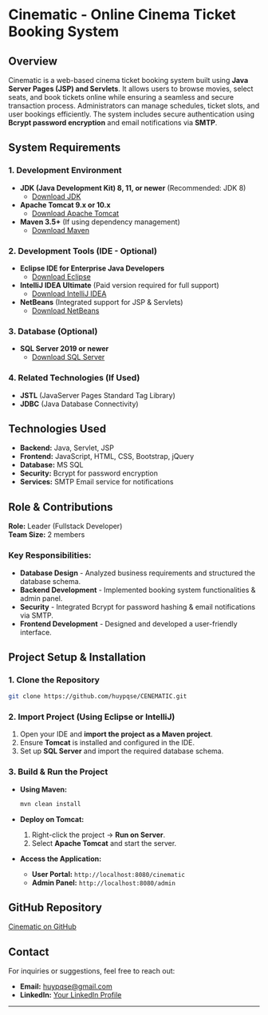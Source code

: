 # Cinematic - Online Cinema Ticket Booking System

## Overview
Cinematic is a web-based cinema ticket booking system built using **Java Server Pages (JSP) and Servlets**. It allows users to browse movies, select seats, and book tickets online while ensuring a seamless and secure transaction process. Administrators can manage schedules, ticket slots, and user bookings efficiently. The system includes secure authentication using **Bcrypt password encryption** and email notifications via **SMTP**.

## System Requirements

### 1. Development Environment
- **JDK (Java Development Kit) 8, 11, or newer** (Recommended: JDK 8)  
  - [Download JDK](https://adoptium.net/)  
- **Apache Tomcat 9.x or 10.x**  
  - [Download Apache Tomcat](https://tomcat.apache.org/download-90.cgi)  
- **Maven 3.5+** (If using dependency management)  
  - [Download Maven](https://maven.apache.org/download.cgi)  

### 2. Development Tools (IDE - Optional)
- **Eclipse IDE for Enterprise Java Developers**  
  - [Download Eclipse](https://www.eclipse.org/downloads/packages/)  
- **IntelliJ IDEA Ultimate** (Paid version required for full support)  
  - [Download IntelliJ IDEA](https://www.jetbrains.com/idea/download/)  
- **NetBeans** (Integrated support for JSP & Servlets)  
  - [Download NetBeans](https://netbeans.apache.org/download/index.html)  

### 3. Database (Optional)
- **SQL Server 2019 or newer**  
  - [Download SQL Server](https://www.microsoft.com/en-us/sql-server/sql-server-downloads)  

### 4. Related Technologies (If Used)
- **JSTL** (JavaServer Pages Standard Tag Library)  
- **JDBC** (Java Database Connectivity)  

## Technologies Used
- **Backend:** Java, Servlet, JSP  
- **Frontend:** JavaScript, HTML, CSS, Bootstrap, jQuery  
- **Database:** MS SQL  
- **Security:** Bcrypt for password encryption  
- **Services:** SMTP Email service for notifications  

## Role & Contributions
**Role:** Leader (Fullstack Developer)  
**Team Size:** 2 members  

### Key Responsibilities:
- **Database Design** - Analyzed business requirements and structured the database schema.  
- **Backend Development** - Implemented booking system functionalities & admin panel.  
- **Security** - Integrated Bcrypt for password hashing & email notifications via SMTP.  
- **Frontend Development** - Designed and developed a user-friendly interface.  

## Project Setup & Installation

### 1. Clone the Repository
```sh
git clone https://github.com/huypqse/CENEMATIC.git
```  

### 2. Import Project (Using Eclipse or IntelliJ)
1. Open your IDE and **import the project as a Maven project**.  
2. Ensure **Tomcat** is installed and configured in the IDE.  
3. Set up **SQL Server** and import the required database schema.  

### 3. Build & Run the Project
- **Using Maven:**  
  ```sh
  mvn clean install
  ```  
- **Deploy on Tomcat:**  
  1. Right-click the project → **Run on Server**.  
  2. Select **Apache Tomcat** and start the server.  

- **Access the Application:**  
  - **User Portal:** `http://localhost:8080/cinematic`  
  - **Admin Panel:** `http://localhost:8080/admin`  

## GitHub Repository
[Cinematic on GitHub](https://github.com/huypqse/CENEMATIC)  

## Contact
For inquiries or suggestions, feel free to reach out:  
- **Email:** huypqse@gmail.com  
- **LinkedIn:** [Your LinkedIn Profile](#)  

---

